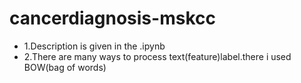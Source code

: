 # cancerdiagnosis-mskcc
* 1.Description is given in the .ipynb
* 2.There are many ways to process text(feature)label.there i used BOW(bag of words)
